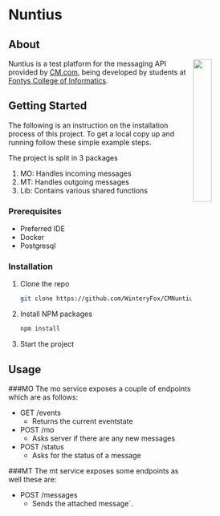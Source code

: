 # Nuntius
## About
<a href="https://cm.com"><img align="right" src="https://www.cm.com/cdn/cm/cm.svg" width=27%></a>

Nuntius is a test platform for the messaging API provided by [CM.com](https://cm.com),
being developed by students at [Fontys College of Informatics](https://fontys.nl).



## Getting Started
The following is an instruction on the installation process of this project.
To get a local copy up and running follow these simple example steps.

The project is split in 3 packages
1. MO: Handles incoming messages
2. MT: Handles outgoing messages
3. Lib: Contains various shared functions

### Prerequisites
* Preferred IDE
* Docker
* Postgresql


### Installation
1. Clone the repo
   ```sh
   git clone https://github.com/WinteryFox/CMNuntiusBackend
   ```
2. Install NPM packages
   ```sh
   npm install
   ```
3. Start the project


## Usage
###MO
The mo service exposes a couple of endpoints which are as follows:
* GET /events
  * Returns the current eventstate
* POST /mo
  * Asks server if there are any new messages
* POST /status
  * Asks for the status of a message

###MT
The mt service exposes some endpoints as well these are:
* POST /messages
  * Sends the attached message`.
